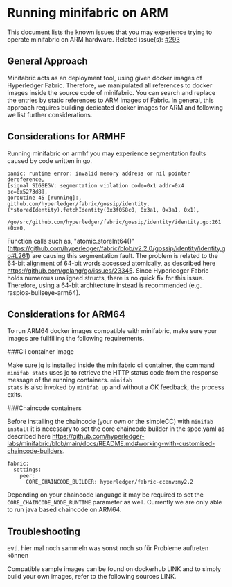 # Running minifabric on ARM

This document lists the known issues that you may experience trying to operate minifabric on ARM hardware. 
Related issue(s): [#293](https://github.com/hyperledger-labs/minifabric/issues/293)

## General Approach

Minifabric acts as an deployment tool, using given docker images of Hyperledger Fabric. Therefore, we manipulated all references to docker images inside the source code of minifabric. You can search and replace the entries by static references to ARM images of Fabric. In general, this approach requires building dedicated docker images for ARM and following we list further considerations.

## Considerations for ARMHF

Running minifabric on armhf you may experience segmentation faults caused by code written in go.

```
panic: runtime error: invalid memory address or nil pointer dereference,
[signal SIGSEGV: segmentation violation code=0x1 addr=0x4 pc=0x5273d8],
goroutine 45 [running]:,
github.com/hyperledger/fabric/gossip/identity.(*storedIdentity).fetchIdentity(0x3f058c0, 0x3a1, 0x3a1, 0x1),
	/go/src/github.com/hyperledger/fabric/gossip/identity/identity.go:261 +0xa0,
```

Function calls such as, "atomic.storeInt64()"
(https://github.com/hyperledger/fabric/blob/v2.2.0/gossip/identity/identity.go#L261) are causing this segmentation fault. The problem is related to the 64-bit alignment of 64-bit words accessed atomically, as described here https://github.com/golang/go/issues/23345. Since Hyperledger Fabric holds numerous unaligned structs, there is no quick fix for this issue. Therefore, using a 64-bit architecture instead is recommended (e.g. raspios-bullseye-arm64).

## Considerations for ARM64

To run ARM64 docker images compatible with minifabric, make sure your images are fullfilling the following requirements.

###Cli container image

Make sure jq is installed inside the minifabric cli container, the command <code>minifab stats</code> uses jq to retrieve the HTTP status code from the response message of the running containers. <code>minifab stats</code> is also invoked by <code>minifab up</code> and without a OK feedback, the process exits.

###Chaincode containers

Before installing the chaincode (your own or the simpleCC) with <code>minifab install</code> it is necessary to set the core chaincode builder in the spec.yaml as described here https://github.com/hyperledger-labs/minifabric/blob/main/docs/README.md#working-with-customised-chaincode-builders.
	
```
fabric:
  settings:
    peer:
      CORE_CHAINCODE_BUILDER: hyperledger/fabric-ccenv:my2.2
```

Depending on your chaincode language it may be required to set the <code>CORE_CHAINCODE_NODE_RUNTIME</code> parameter as well.
Currently we are only able to run java based chaincode on ARM64.

## Troubleshooting
evtl. hier mal noch sammeln was sonst noch so für Probleme auftreten können

Compatible sample images can be found on dockerhub LINK
and to simply build your own images, refer to the following sources LINK.
